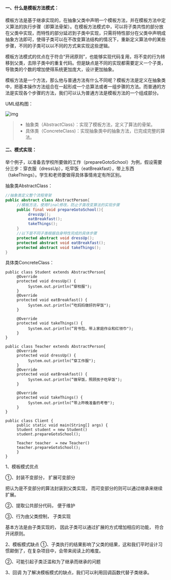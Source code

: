 # 


#### 一、什么是模板方法模式：

​    模板方法是基于继承实现的，在抽象父类中声明一个模板方法，并在模板方法中定义算法的执行步骤（即算法骨架）。在模板方法模式中，可以将子类共性的部分放在父类中实现，而特性的部分延迟到子类中实现，只需将特性部分在父类中声明成抽象方法即可，使得子类可以在不改变算法结构的情况下，重新定义算法中的某些步骤，不同的子类可以以不同的方式来实现这些逻辑。

​    模板方法模式的优点在于符合“开闭原则”，也能够实现代码复用，将不变的行为转移到父类，去除子类中的重复代码。但是缺点是不同的实现都需要定义一个子类，导致类的个数的增加使得系统更加庞大，设计更加抽象。

​    模板方法是一个方法，那么他与普通方法有什么不同呢？模板方法是定义在抽象类中，把基本操作方法组合在一起形成一个总算法或者一组步骤的方法。而普通的方法是实现各个步骤的方法，我们可以认为普通方法是模板方法的一个组成部分。

UML结构图：

![img](http://hsy.sylianxizhuanyong.cn:9001/blog/2024/06/25/20181102221756618.jpg)

> - 抽象类（AbstractClass）：实现了模板方法，定义了算法的骨架。
> - 具体类（ConcreteClass)：实现抽象类中的抽象方法，已完成完整的算法。



#### 二、模式实现：

举个例子，以准备去学校所要做的工作（prepareGotoSchool）为例，假设需要分三步：穿衣服（dressUp），吃早饭（eatBreakfast），带上东西（takeThings）。学生和老师要做得具体事情肯定有所区别。

抽象类AbstractClass：

```java
//抽象类定义整个流程骨架
public abstract class AbstractPerson{
     //模板方法，使用final修改，防止子类改变算法的实现步骤
     public final void prepareGotoSchool(){
          dressUp();
          eatBreakfast();
          takeThings();
     }
     //以下是不同子类根据自身特性完成的具体步骤
     protected abstract void dressUp();
     protected abstract void eatBreakfast();
     protected abstract void takeThings();
}
```

具体类ConcreteClass：

```
public class Student extends AbstractPerson{
     @Override
     protected void dressUp() {
          System.out.println(“穿校服");
     }
     @Override
     protected void eatBreakfast() {
          System.out.println(“吃妈妈做好的早饭");
     }
 
     @Override
     protected void takeThings() {
          System.out.println(“背书包，带上家庭作业和红领巾");
     }
}
```





```
public class Teacher extends AbstractPerson{
     @Override
     protected void dressUp() {
          System.out.println(“穿工作服");
     }
     @Override
     protected void eatBreakfast() {
          System.out.println(“做早饭，照顾孩子吃早饭");
     }
 
     @Override
     protected void takeThings() {
          System.out.println(“带上昨晚准备的考卷");
     }
}
```



```
public class Client {
     public static void main(String[] args) {
     Student student = new Student()
     student.prepareGotoSchool();
 
     Teacher teacher  = new Teacher()
     teacher.prepareGotoSchool();
     }
}
```



1、模板模式优点

①、封装不变部分， 扩展可变部分

把认为是不变部分的算法封装到父类实现， 而可变部分的则可以通过继承来继续扩展。

②、提取公共部分代码， 便于维护

③、行为由父类控制， 子类实现

基本方法是由子类实现的， 因此子类可以通过扩展的方式增加相应的功能， 符合开闭原则。

2、模板模式缺点
①、子类执行的结果影响了父类的结果，这和我们平时设计习惯颠倒了，在复杂项目中，会带来阅读上的难度。

②、可能引起子类泛滥和为了继承而继承的问题

3、回调
为了解决模板模式的缺点，我们可以利用回调函数代替子类继承。
